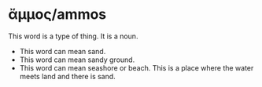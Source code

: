 # ἄμμος/ammos

This word is a type of thing. It is a noun. 

* This word can mean sand.
* This word can mean sandy ground.
* This word can mean seashore or beach. This is a place where the water meets land and there is sand. 
